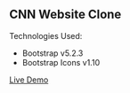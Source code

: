 ## CNN Website Clone

Technologies Used:

- Bootstrap v5.2.3
- Bootstrap Icons v1.10

[Live Demo](https://praise-a.github.io/CNN-Clone/)
